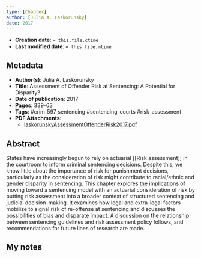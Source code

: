 ```yaml
---
type: [Chapter]
author: [Julia A. Laskorunsky]
date: 2017
---
```


* **Creation date**: `= this.file.ctime`
* **Last modified date**: `= this.file.mtime`

## Metadata

* **Author(s)**: Julia A. Laskorunsky
* **Title**: Assessment of Offender Risk at Sentencing: A Potential for Disparity?
* **Date of publication**: 2017
* **Pages**: 339-63
* **Tags**: #crim_597_sentencing #sentencing_courts #risk_assessment 
* **PDF Attachments**:
  * [laskorunskyAssessmentOffenderRisk2017.pdf](zotero://open-pdf/library/items/Z3RMAGZE)

## Abstract

States have increasingly begun to rely on actuarial [[Risk assessment]] in the courtroom to inform criminal sentencing decisions. Despite this, we know little about the importance of risk for punishment decisions, particularly as the consideration of risk might contribute to racial/ethnic and gender disparity in sentencing. This chapter explores the implications of moving toward a sentencing model with an actuarial consideration of risk by putting risk assessment into a broader context of structured sentencing and judicial decision-making. It examines how legal and extra-legal factors mobilize to signal risk of re-offense at sentencing and discusses the possibilities of bias and disparate impact. A discussion on the relationship between sentencing guidelines and risk assessment policy follows, and recommendations for future lines of research are made.

## My notes

